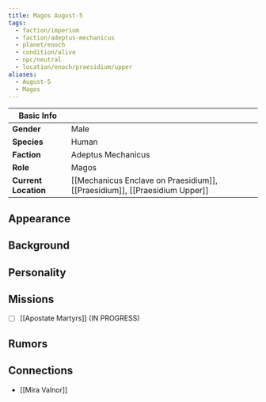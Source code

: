 ```yaml
---
title: Magos August-5
tags:
  - faction/imperium
  - faction/adeptus-mechanicus
  - planet/enoch
  - condition/alive
  - npc/neutral
  - location/enoch/praesidium/upper
aliases:
  - August-5
  - Magos
---
```


| Basic Info           |                                                                            |
| -------------------- | -------------------------------------------------------------------------- |
| **Gender**           | Male                                                                       |
| **Species**          | Human                                                                      |
| **Faction**          | Adeptus Mechanicus                                                         |
| **Role**             | Magos                                                                      |
| **Current Location** | [[Mechanicus Enclave on Praesidium]], [[Praesidium]], [[Praesidium Upper]] |

## Appearance 

## Background 

## Personality 

## Missions
- [ ] [[Apostate Martyrs]] (IN PROGRESS)

## Rumors

## Connections
- [[Mira Valnor]]
